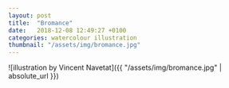 ```yaml
---
layout: post
title:  "Bromance"
date:   2018-12-08 12:49:27 +0100
categories: watercolour illustration
thumbnail: "/assets/img/bromance.jpg"
---
```

![illustration by Vincent Navetat]({{ "/assets/img/bromance.jpg" | absolute_url }})
